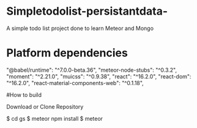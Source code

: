 # Simpletodolist-persistantdata-
A simple todo list project done to learn Meteor and Mongo

# Platform dependencies
"@babel/runtime": "^7.0.0-beta.36",
"meteor-node-stubs": "^0.3.2",
"moment": "^2.21.0",
"muicss": "^0.9.38",
"react": "^16.2.0",
"react-dom": "^16.2.0",
"react-material-components-web": "^0.1.18",

#How to build

Download or Clone Repository

$ cd gs
$ meteor npm install
$ meteor
